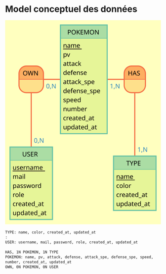 # Model conceptuel des données

![MCD Pokedex](Pokemons.svg)

````
TYPE: name, color, created_at, updated_at
:
USER: username, mail, password, role, created_at, updated_at

HAS, 1N POKEMON, 1N TYPE
POKEMON: name, pv, attack, defense, attack_spe, defense_spe, speed, number, created_at, updated_at
OWN, 0N POKEMON, 0N USER